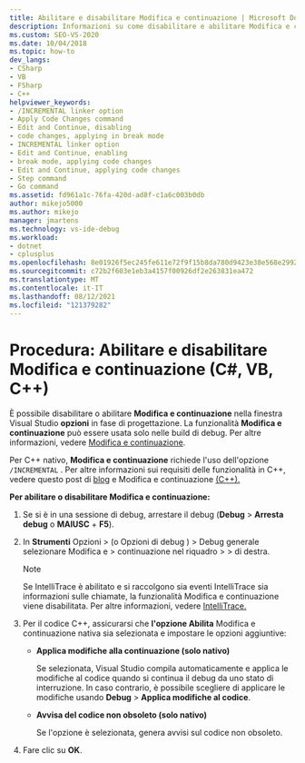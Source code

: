 ```yaml
---
title: Abilitare e disabilitare Modifica e continuazione | Microsoft Docs
description: Informazioni su come disabilitare e abilitare Modifica e continuazione nelle opzioni Visual Studio in fase di progettazione. La funzionalità Modifica e continuazione può essere utilizzata solo nelle build di debug.
ms.custom: SEO-VS-2020
ms.date: 10/04/2018
ms.topic: how-to
dev_langs:
- CSharp
- VB
- FSharp
- C++
helpviewer_keywords:
- /INCREMENTAL linker option
- Apply Code Changes command
- Edit and Continue, disabling
- code changes, applying in break mode
- INCREMENTAL linker option
- Edit and Continue, enabling
- break mode, applying code changes
- Edit and Continue, applying code changes
- Step command
- Go command
ms.assetid: fd961a1c-76fa-420d-ad8f-c1a6c003b0db
author: mikejo5000
ms.author: mikejo
manager: jmartens
ms.technology: vs-ide-debug
ms.workload:
- dotnet
- cplusplus
ms.openlocfilehash: 8e01926f5ec245fe611e72f9f15b8da780d9423e38e568e2992869ebd9a55db1
ms.sourcegitcommit: c72b2f603e1eb3a4157f00926df2e263831ea472
ms.translationtype: MT
ms.contentlocale: it-IT
ms.lasthandoff: 08/12/2021
ms.locfileid: "121379282"
---
```

# <a name="how-to-enable-and-disable-edit-and-continue-c-vb-c"></a>Procedura: Abilitare e disabilitare Modifica e continuazione (C#, VB, C++)

È possibile disabilitare o abilitare **Modifica e continuazione** nella finestra Visual Studio **opzioni** in fase di progettazione. La funzionalità **Modifica e continuazione** può essere usata solo nelle build di debug. Per altre informazioni, vedere [Modifica e continuazione](../debugger/edit-and-continue.md).

Per C++ nativo, **Modifica e continuazione** richiede l'uso dell'opzione `/INCREMENTAL` . Per altre informazioni sui requisiti delle funzionalità in C++, vedere questo post di [blog](https://devblogs.microsoft.com/cppblog/c-edit-and-continue-in-visual-studio-2015-update-3/) e Modifica e continuazione [(C++).](../debugger/edit-and-continue-visual-cpp.md)

**Per abilitare o disabilitare Modifica e continuazione:**

1. Se si è in una sessione di debug, arrestare il debug (**Debug**  >  **Arresta debug** o **MAIUSC** + **F5**).

1. In **Strumenti** Opzioni > (o Opzioni di debug ) > Debug generale selezionare Modifica e  >   continuazione nel riquadro   >     >  di destra. 

    > [!NOTE]
    > Se IntelliTrace è abilitato e si raccolgono sia eventi IntelliTrace sia informazioni sulle chiamate, la funzionalità Modifica e continuazione viene disabilitata. Per altre informazioni, vedere [IntelliTrace.](../debugger/intellitrace.md)

1. Per il codice C++, assicurarsi che **l'opzione Abilita** Modifica e continuazione nativa sia selezionata e impostare le opzioni aggiuntive:
    - **Applica modifiche alla continuazione (solo nativo)**

      Se selezionata, Visual Studio compila automaticamente e applica le modifiche al codice quando si continua il debug da uno stato di interruzione. In caso contrario, è possibile scegliere di applicare le modifiche usando **Debug**  >  **Applica modifiche al codice**.

    - **Avvisa del codice non obsoleto (solo nativo)**

      Se l'opzione è selezionata, genera avvisi sul codice non obsoleto.

1. Fare clic su **OK**.
